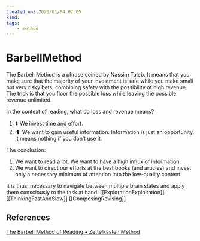 ```yaml
---
created_on: 2023/01/04 07:05
kind:
tags: 
    - method
---
```


# BarbellMethod

The Barbell Method is a phrase coined by Nassim Taleb. It means that you make sure that the majority of your investment is safe while you make small but very risky bets, combining safety with the possibility of high revenue. The trick is that you floor the possible loss while leaving the possible revenue unlimited.

In the context of reading, what do loss and revenue means?

1. ⬇️ We invest time and effort.
2. ⬆️ We want to gain useful information. Information is just an opportunity. It means nothing if you don’t use it.

The conclusion:

1. We want to read a lot. We want to have a high influx of information.
2. We want to direct our efforts at the best books (and articles) and invest only a necessary minimum of attention into the low-quality content.

It is thus, necessary to navigate between multiple brain states and apply them consciously to the task at hand. \[\[ExplorationExploitation]] \[\[ThinkingFastAndSlow]] \[\[ComposingRevising]]

## References

[The Barbell Method of Reading • Zettelkasten Method](https://zettelkasten.de/posts/barbell-method-reading/)
